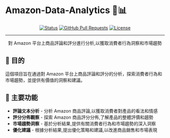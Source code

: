 # Amazon-Data-Analytics 🛒📊

<div align="center">

[![Status](https://img.shields.io/badge/status-active-success.svg)]()
[![GitHub Pull Requests](https://img.shields.io/github/issues-pr/kylelobo/The-Documentation-Compendium.svg)](https://github.com/kylelobo/The-Documentation-Compendium/pulls)
[![License](https://img.shields.io/badge/license-MIT-blue.svg)](/LICENSE)

</div>

---

<p align="center"> 對 Amazon 平台上商品評論和評分進行分析,以獲取消費者行為洞察和市場趨勢
    <br> 
</p>

## 📝 目的

這個項目旨在通過對 Amazon 平台上商品評論和評分的分析，探索消費者行為和市場趨勢，並提供有價值的洞察和建議。

## 🚀 主要功能

- **評論文本分析** - 分析 Amazon 商品評論,以獲取消費者對產品的看法和情感
- **評分分佈觀察** - 探索 Amazon 商品評分分佈,了解產品的整體評價和趨勢  
- **市場趨勢洞察** - 基於分析結果,提供有關消費者行為和市場趨勢的深入洞察
- **優化建議** - 根據分析結果,提出優化策略和建議,以改進商品銷售和市場表現
